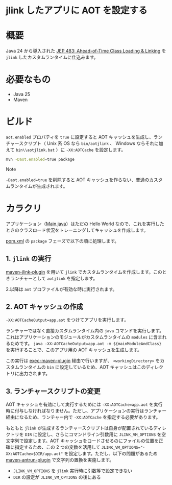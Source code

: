 jlink したアプリに AOT を設定する
===
# 概要

Java 24 から導入された [JEP 483: Ahead-of-Time Class Loading & Linking](https://openjdk.org/jeps/483) を `jlink` したカスタムランタイムに仕込みます。

# 必要なもの

* Java 25
* Maven

# ビルド

`aot.enabled` プロパティを `true` に設定すると AOT キャッシュを生成し、ランチャースクリプト（ Unix 系 OS なら `bin/aotjlink` 、 Windows ならそれに加えて `bin\\aotjlink.bat` ）に `-XX:AOTCache` を設定します。

```bash
mvn -Daot.enabled=true package
```

> [!NOTE]
> `-Daot.enabled=true` を削除すると AOT キャッシュを作らない、普通のカスタムランタイムが生成されます。

# カラクリ

アプリケーション（[Main.java](src/main/java/com/yasuenag/garakuta/aotjlink/Main.java)）はただの Hello World なので、これを実行したときのクラスロード状況をトレーニングしてキャッシュを作成します。

[pom.xml](pom.xml) の `package` フェーズで以下の順に処理します。

## 1. `jlink` の実行

[maven-jlink-plugin](https://maven.apache.org/plugins/maven-jlink-plugin/) を用いて `jlink` でカスタムランタイムを作成します。このときランチャーとして `aotjlink` を指定します。

2.以降は `aot` プロファイルが有効な時に実行されます。

## 2. AOT キャッシュの作成

`-XX:AOTCacheOutput=app.aot` をつけてアプリを実行します。

ランチャーではなく直接カスタムランタイム内の `java` コマンドを実行します。これはアプリケーションのモジュールがカスタムランタイムの `modules` に含まれるためです。 `java -XX:AOTCacheOutput=app.aot -m ${mainModuleAndClass}` を実行することで、このアプリ用の AOT キャッシュを生成します。

この実行は [exec-maven-plugin](https://www.mojohaus.org/exec-maven-plugin/) 経由で行いますが、 `<workingDirectory>` をカスタムランタイムの `bin` に設定しているため、AOT キャッシュはこのディレクトリに出力されます。

## 3. ランチャースクリプトの変更

AOT キャッシュを有効にして実行するためには `-XX:AOTCache=app.aot` を実行時に付与しなければなりません。ただし、アプリケーションの実行はランチャー経由になるため、ランチャー内で `-XX:AOTCache` を指定する必要があります。

もともと `jlink` が生成するランチャースクリプトは自身が配置されているディレクトリを `DIR` に設定し、さらにコマンドライン引数用に `JLINK_VM_OPTIONS` を空文字列で設定します。AOT キャッシュをロードさせるのにファイルの位置を正確に指定するため、この 2 つの変数を活用して `JLINK_VM_OPTIONS="-XX:AOTCache=$DIR/app.aot"` を設定します。ただし、以下の問題があるため [maven-antrun-plugin](https://maven.apache.org/plugins/maven-antrun-plugin/) で文字列の置換を実施します。

* `JLINK_VM_OPTIONS` を `jlink` 実行時に引数等で設定できない
* `DIR` の設定が `JLINK_VM_OPTIONS` の後にある
